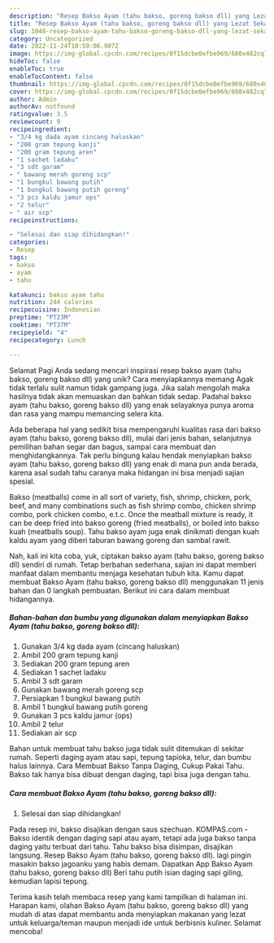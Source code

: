 ```yaml
---
description: "Resep Bakso Ayam (tahu bakso, goreng bakso dll) yang Lezat Sekali, Enak"
title: "Resep Bakso Ayam (tahu bakso, goreng bakso dll) yang Lezat Sekali, Enak"
slug: 1048-resep-bakso-ayam-tahu-bakso-goreng-bakso-dll-yang-lezat-sekali-enak
category: Uncategorized
date: 2022-11-24T10:59:06.907Z
image: https://img-global.cpcdn.com/recipes/0f15dcbe0efbe969/680x482cq70/bakso-ayam-tahu-bakso-goreng-bakso-dll-foto-resep-utama.jpg
hideToc: false
enableToc: true
enableTocContent: false
thumbnail: https://img-global.cpcdn.com/recipes/0f15dcbe0efbe969/680x482cq70/bakso-ayam-tahu-bakso-goreng-bakso-dll-foto-resep-utama.jpg
cover: https://img-global.cpcdn.com/recipes/0f15dcbe0efbe969/680x482cq70/bakso-ayam-tahu-bakso-goreng-bakso-dll-foto-resep-utama.jpg
author: Admin
authorAv: notfound
ratingvalue: 3.5
reviewcount: 9
recipeingredient:
- "3/4 kg dada ayam cincang haluskan"
- "200 gram tepung kanji"
- "200 gram tepung aren"
- "1 sachet ladaku"
- "3 sdt garam"
- " bawang merah goreng scp"
- "1 bungkul bawang putih"
- "1 bungkul bawang putih goreng"
- "3 pcs kaldu jamur ops"
- "2 telur"
- " air scp"
recipeinstructions:

- "Selesai dan siap dihidangkan!"
categories:
- Resep
tags:
- bakso
- ayam
- tahu

katakunci: bakso ayam tahu 
nutrition: 244 calories
recipecuisine: Indonesian
preptime: "PT23M"
cooktime: "PT37M"
recipeyield: "4"
recipecategory: Lunch

---
```



Selamat Pagi Anda sedang mencari inspirasi resep bakso ayam (tahu bakso, goreng bakso dll) yang unik? Cara menyiapkannya memang Agak tidak terlalu sulit namun tidak gampang juga. Jika salah mengolah maka hasilnya tidak akan memuaskan dan bahkan tidak sedap. Padahal bakso ayam (tahu bakso, goreng bakso dll) yang enak selayaknya punya aroma dan rasa yang mampu memancing selera kita.


Ada beberapa hal yang sedikit bisa mempengaruhi kualitas rasa dari bakso ayam (tahu bakso, goreng bakso dll), mulai dari jenis bahan, selanjutnya pemilihan bahan segar dan bagus, sampai cara membuat dan menghidangkannya. Tak perlu bingung kalau hendak menyiapkan bakso ayam (tahu bakso, goreng bakso dll) yang enak di mana pun anda berada, karena asal sudah tahu caranya maka hidangan ini bisa menjadi sajian spesial.

Bakso (meatballs) come in all sort of variety, fish, shrimp, chicken, pork, beef, and many combinations such as fish shrimp combo, chicken shrimp combo, pork chicken combo, e.t.c. Once the meatball mixture is ready, it can be deep fried into bakso goreng (fried meatballs), or boiled into bakso kuah (meatballs soup). Tahu bakso ayam juga enak dinikmati dengan kuah kaldu ayam yang diberi taburan bawang goreng dan sambal rawit.


Nah, kali ini kita coba, yuk, ciptakan bakso ayam (tahu bakso, goreng bakso dll) sendiri di rumah. Tetap berbahan sederhana, sajian ini dapat memberi manfaat dalam membantu menjaga kesehatan tubuh kita. Kamu dapat membuat Bakso Ayam (tahu bakso, goreng bakso dll) menggunakan 11 jenis bahan dan 0 langkah pembuatan. Berikut ini cara dalam membuat hidangannya.

<!--inarticleads1-->

##### Bahan-bahan dan bumbu yang digunakan dalam menyiapkan Bakso Ayam (tahu bakso, goreng bakso dll):

1. Gunakan 3/4 kg dada ayam (cincang haluskan)
1. Ambil 200 gram tepung kanji
1. Sediakan 200 gram tepung aren
1. Sediakan 1 sachet ladaku
1. Ambil 3 sdt garam
1. Gunakan  bawang merah goreng scp
1. Persiapkan 1 bungkul bawang putih
1. Ambil 1 bungkul bawang putih goreng
1. Gunakan 3 pcs kaldu jamur (ops)
1. Ambil 2 telur
1. Sediakan  air scp


Bahan untuk membuat tahu bakso juga tidak sulit ditemukan di sekitar rumah. Seperti daging ayam atau sapi, tepung tapioka, telur, dan bumbu halus lainnya. Cara Membuat Bakso Tanpa Daging, Cukup Pakai Tahu. Bakso tak hanya bisa dibuat dengan daging, tapi bisa juga dengan tahu. 

<!--inarticleads2-->

##### Cara membuat Bakso Ayam (tahu bakso, goreng bakso dll):


1. Selesai dan siap dihidangkan!

Pada resep ini, bakso disajikan dengan saus szechuan. KOMPAS.com - Bakso identik dengan daging sapi atau ayam, tetapi ada juga bakso tanpa daging yaitu terbuat dari tahu. Tahu bakso bisa disimpan, disajikan langsung. Resep Bakso Ayam (tahu bakso, goreng bakso dll). lagi pingin masakin bakso jagoanku yang habis demam. Dapatkan App Bakso Ayam (tahu bakso, goreng bakso dll) Beri tahu putih isian daging sapi giling, kemudian lapisi tepung. 

Terima kasih telah membaca resep yang kami tampilkan di halaman ini. Harapan kami, olahan Bakso Ayam (tahu bakso, goreng bakso dll) yang mudah di atas dapat membantu anda menyiapkan makanan yang lezat untuk keluarga/teman maupun menjadi ide untuk berbisnis kuliner. Selamat mencoba!
